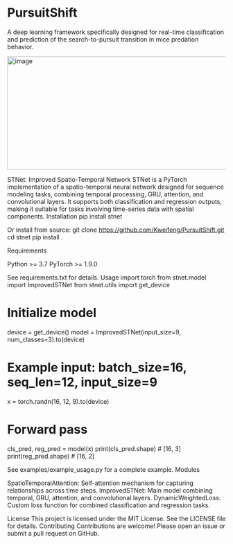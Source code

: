 # PursuitShift
A deep learning framework specifically designed for real-time classification and prediction of the search-to-pursuit transition in mice predation behavior.



<img width="554" height="261" alt="image" src="https://github.com/user-attachments/assets/44b4d57e-0761-4411-8e6a-5f8c941d54ae" />


STNet: Improved Spatio-Temporal Network
STNet is a PyTorch implementation of a spatio-temporal neural network designed for sequence modeling tasks, combining temporal processing, GRU, attention, and convolutional layers. It supports both classification and regression outputs, making it suitable for tasks involving time-series data with spatial components.
Installation
pip install stnet

Or install from source:
git clone https://github.com/Kweifeng/PursuitShift.git
cd stnet
pip install .

Requirements

Python >= 3.7
PyTorch >= 1.9.0

See requirements.txt for details.
Usage
import torch
from stnet.model import ImprovedSTNet
from stnet.utils import get_device

# Initialize model
device = get_device()
model = ImprovedSTNet(input_size=9, num_classes=3).to(device)

# Example input: batch_size=16, seq_len=12, input_size=9
x = torch.randn(16, 12, 9).to(device)

# Forward pass
cls_pred, reg_pred = model(x)
print(cls_pred.shape)  # [16, 3]
print(reg_pred.shape)  # [16, 2]

See examples/example_usage.py for a complete example.
Modules

SpatioTemporalAttention: Self-attention mechanism for capturing relationships across time steps.
ImprovedSTNet: Main model combining temporal, GRU, attention, and convolutional layers.
DynamicWeightedLoss: Custom loss function for combined classification and regression tasks.

License
This project is licensed under the MIT License. See the LICENSE file for details.
Contributing
Contributions are welcome! Please open an issue or submit a pull request on GitHub.
